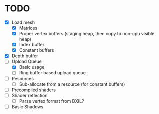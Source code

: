 # TODO

- [x] Load mesh
  - [x] Matrices
  - [x] Proper vertex buffers (staging heap, then copy to non-cpu visible heap)
  - [x] Index buffer
  - [x] Constant buffers
- [x] Depth buffer
- [ ] Upload Queue
  - [x] Basic usage
  - [ ] Ring buffer based upload queue
- [ ] Resources
  - [ ] Sub-allocate from a resource (for constant buffers)
- [ ] Precompiled shaders
- [ ] Shader reflection
  - [ ] Parse vertex format from DXIL?
- [ ] Basic Shadows